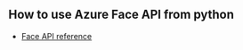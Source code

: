 How to use Azure Face API from python
---

* [Face API reference](https://westus.dev.cognitive.microsoft.com/docs/services/563879b61984550e40cbbe8d/operations/563879b61984550f30395236)
